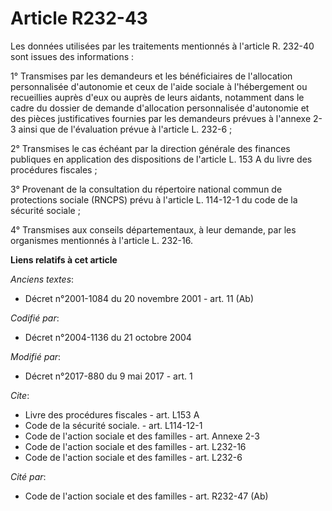 # Article R232-43

Les données utilisées par les traitements mentionnés à l'article R. 232-40 sont issues des informations : 

1° Transmises par les demandeurs et les bénéficiaires de l'allocation personnalisée d'autonomie et ceux de l'aide sociale à
l'hébergement ou recueillies auprès d'eux ou auprès de leurs aidants, notamment dans le cadre du dossier de demande
d'allocation personnalisée d'autonomie et des pièces justificatives fournies par les demandeurs prévues à l'annexe 2-3 ainsi
que de l'évaluation prévue à l'article L. 232-6 ; 

2° Transmises le cas échéant par la direction générale des finances publiques en application des dispositions de l'article L.
153 A du livre des procédures fiscales ; 

3° Provenant de la consultation du répertoire national commun de protections sociale (RNCPS) prévu à l'article L. 114-12-1 du
code de la sécurité sociale ; 

4° Transmises aux conseils départementaux, à leur demande, par les organismes mentionnés à l'article L. 232-16.

**Liens relatifs à cet article**

_Anciens textes_:

  - Décret n°2001-1084 du 20 novembre 2001 - art. 11 (Ab)

_Codifié par_:

  - Décret n°2004-1136 du 21 octobre 2004

_Modifié par_:

  - Décret n°2017-880 du 9 mai 2017 - art. 1

_Cite_:

  - Livre des procédures fiscales - art. L153 A
  - Code de la sécurité sociale. - art. L114-12-1
  - Code de l'action sociale et des familles - art. Annexe 2-3
  - Code de l'action sociale et des familles - art. L232-16
  - Code de l'action sociale et des familles - art. L232-6

_Cité par_:

  - Code de l'action sociale et des familles - art. R232-47 (Ab)
